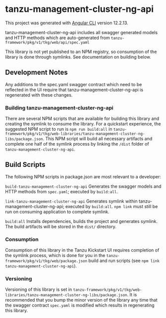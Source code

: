# tanzu-management-cluster-ng-api

This project was generated with [Angular CLI](https://github.com/angular/angular-cli) version 12.2.13.

tanzu-management-cluster-ng-api includes all swagger generated models and HTTP methods which are auto-generated from `tanzu-framework/pkg/v1/tkg/web/api/spec.yaml`

This library is not yet published to an NPM registry, so consumption of the library is done through symlinks. See documentation on building below.

## Development Notes

Any additions to the spec.yaml swagger contract which need to be reflected in the UI require that tanzu-management-cluster-ng-api is regenerated with these changes.

### Building tanzu-management-cluster-ng-api

There are several NPM scripts that are available for building this library and creating the symlink to consume the library. For a quickstart
experience, the suggested NPM script to run is `npm run build:all` in `tanzu-framework/pkg/v1/tkg/web-libraries/tanzu-management-cluster-ng-libs/package.json`.
This NPM script will build all necessary artifacts and complete one half of the symlink process by linking the `/dist` folder of `tanzu-management-cluster-ng-api`.

## Build Scripts

The following NPM scripts in package.json are most relevant to a developer:

`build-tanzu-management-cluster-ng-api` Generates the swagger models and HTTP methods from `spec.yaml`; executed by `build:all`.

`link-tanzu-management-cluster-ng-api` Generates symlink within tanzu-management-cluster-ng-api; executed by `build:all`. `npm link` must still be run on
consuming application to complete symlink.

`build:all` Installs dependencies, builds the project and generates symlink. The build artifacts will be stored in the `dist/` directory.

### Consumption

Consumption of this library in the Tanzu Kickstart UI requires completion of the symlink process, which is done for you in the
`tanzu-framework/pkg/v1/tkg/web/package.json` build and run scripts (see `npm link tanzu-management-cluster-ng-api`).

### Versioning

Versioning of this library is set in `tanzu-framework/pkg/v1/tkg/web-libraries/tanzu-management-cluster-ng-libs/package.json`.
It is recommended that you bump the minor version of the library any time that the swagger contract `spec.yaml` is modified which
results in regenerating this library.
